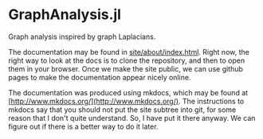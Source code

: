 # GraphAnalysis.jl
Graph analysis inspired by graph Laplacians.

The documentation may be found in
[site/about/index.html](site/about/index.html).
Right now, the right way to look at the docs is to clone the repository, and then to open them in your browser.
Once we make the site public, we can use github pages to make the documentation appear nicely online.

The documentation was produced using mkdocs, which may be found at [http://www.mkdocs.org/](http://www.mkdocs.org/).  The instructions to mkdocs say that you should not put the site subtree into git, for some reason that I don't quite understand.  So, I have put it there anyway.  We can figure out if there is a better way to do it later.
